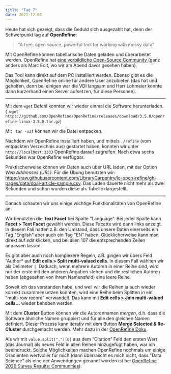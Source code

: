 ```yaml
---
title: "Tag 7"
date: 2021-12-03
---
```


Heute hat sich gezeigt, dass die Geduld sich ausgezahlt hat, denn der Schwerpunkt lag auf **OpenRefine**:

>  "A free, open source, powerful tool for working with messy data”

Mit OpenRefine können tabellarische Daten geladen und überarbeitet werden. OpenRefine hat [eine vorbildliche Open-Source Community ](https://github.com/OpenRefine/OpenRefine/graphs/contributors) (ganz anders als Marc Edit, wo wir am Abend davor gesehen haben).

Das Tool kann direkt auf dem PC installiert werden. Ebenso gibt es die Möglichkeit, OpenRefine online für andere User anzubieten (das hat und geholfen, denn bei einigen war die VDI langsam und Herr Lohmeier konnte dann kurzerhand einen Server aufsetzen, für diese Personen).

---

Mit dem ```wget``` Befehl konnten wir wieder einmal die Software herunterladen. (``` wget https://github.com/OpenRefine/OpenRefine/releases/download/3.5.0/openrefine-linux-3.5.0.tar.gz```)
    
Mit ``` tar -xzf``` können wir die Datei entpacken. 

Nachdem wir OpenRefine installiert haben, und mittels ```./refine``` (vom entpackten Verzeichnis aus) gestartet haben, konnten wir unter ```http://localhost:3333``` OpenRefine darauf zugreifen. Nach etwa sechs Sekunden war OpenRefine verfügbar.

Praktischerweise können wir Daten auch über URL laden, mit der Option *Web Addresses (URL)*. Für die Übung benutzten wir: https://raw.githubusercontent.com/LibraryCarpentry/lc-open-refine/gh-pages/data/doaj-article-sample.csv. Das Laden dauerte nicht mehr als zwei Sekunden und schon wurden diese als Tabelle dargestellt.

---

Danach schauten wir uns einige wichtige Funktionalitäten von OpenRefine an. 

Wir benutzten die **Text Facet** bei Spalte “Language”. Bei jeder Spalte kann **Facet > Text Facet** gewählt werden. Diese Facette wird dann links anzeigt. In diesem Fall hatten z.B. den Umstand, dass unsere Daten einerseits ein Tag "English" aber auch ein Tag "EN" haben. Glücklicherweise kann man direkt auf *edit* klicken, und bei allen 107 die entsprechenden Zeilen anpassen lassen.

Es gibt aber auch noch komplexere Regeln, z.B. gingen wir übers Feld “Author* auf **Edit cells > Split multi-valued cells**. In diesem Fall wählten wir als Delimeter ```|```. Dadurch, wenn mehrere Autoren in einer Reihe sind, wird nur der erste mit den anderen Angaben stehen und die restlichen Autoren haben (abgesehen von ihrem Namensfeld) eine leere Reihe.

Soweit ich das verstanden habe, und weil wir die Reihen ja auch wieder korrekt zusammensetzen konnten, wird eine Reihe beim Splitten in ein "multi-row record" verwandelt. Das kann mit **Edit cells > Join multi-valued cells…** wieder behoben werden.

Mit dem **Cluster** Button können wir die Autorennamen *mergen*, d.h. dass die Software ähnliche Namen gruppiert und für alle den gleichen Namen definiert. Dieser Prozess kann iterativ mit dem Button **Merge Selected & Re-Cluster** durchgemacht werden. Mehr dazu in der [OpenRefine Doku](https://docs.openrefine.org/manual/cellediting#cluster-and-edit).

Als wir mit ```value.split(",")[0]``` aus dem “Citation” Feld den ersten Wert (das Journal) als neues Feld in allen Reihen hinzugefügt haben, war ich beeindruckt. Solche Möglichkeiten machen OpenRefine nochmals um einige Gradienten wertvoller für mich (dann überrascht es mich nicht, dass "Data Science" als eine der Anwendungen genannt worden ist bei [OpenRefine 2020 Survey Results: Communities](https://raw.githubusercontent.com/OpenRefine/openrefine.github.com/master/images/2020survey/1.png)).
